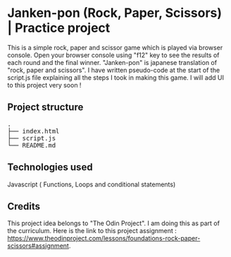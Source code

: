 # Janken-pon (Rock, Paper, Scissors) | Practice project

This is a simple rock, paper and scissor game which is played via browser console. Open your browser console using "f12" key to see the results of each round and the final winner. "Janken-pon" is japanese translation of  "rock, paper and scissors". I have written pseudo-code at the start of the script.js file explaining all the steps I took in making this game. I will add UI to this project very soon !

## Project structure
<pre>
.
├── index.html
├── script.js
└── README.md
</pre>
## Technologies used

Javascript ( Functions, Loops and conditional statements)

## Credits

This project idea belongs to "The Odin Project". I am doing this as part of the curriculum. Here is the link to this project assignment : https://www.theodinproject.com/lessons/foundations-rock-paper-scissors#assignment.
